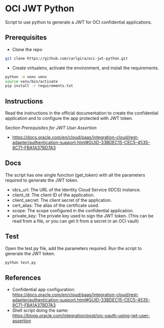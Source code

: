 # OCI JWT Python
Script to use python to generate a JWT for OCI confidential applications.

## Prerequisites
- Clone the repo
```bash
git clone https://github.com/carlgira/oci-jwt-python.git
```
- Create virtualenv, activate the environment, and install the requirements. 
```bash
python -m venv venv
source venv/bin/activate
pip install -r requirements.txt
```

## Instructions
Read the instructions in the official documentation to create the confidential application and to configure the app protected with JWT token.

Section *Prerequisites for JWT User Assertion* 
- https://docs.oracle.com/en/cloud/paas/integration-cloud/rest-adapter/authentication-support.html#GUID-33BDEC15-CEC5-4535-8C71-FBA1A37BD7A3

## Docs
The script has one single function (get_token) with all the parameters required to generate the JWT token.
- idcs_url: The URL of the Identity Cloud Service (IDCS) instance.
- client_id: The client ID of the application.
- client_secret: The client secret of the application.
- cert_alias: The alias of the certificate used.
- scope: The scope configured in the confidential application.
- private_key: The private key used to sign the JWT token. (This can be read from a file, or you can get it from a secret in an OCI vault)

## Test
Open the test.py file, add the parameters required. Run the script to generate the JWT token.
```bash
python test.py
```

## References
- Confidential app configuration: https://docs.oracle.com/en/cloud/paas/integration-cloud/rest-adapter/authentication-support.html#GUID-33BDEC15-CEC5-4535-8C71-FBA1A37BD7A3
- Shell script doing the same: https://blogs.oracle.com/integration/post/oic-oauth-using-jwt-user-assertion
